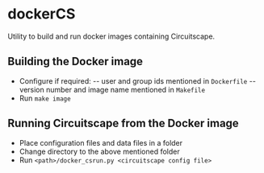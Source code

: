 dockerCS
========

Utility to build and run docker images containing Circuitscape.

## Building the Docker image

- Configure if required:
-- user and group ids mentioned in `Dockerfile`
-- version number and image name mentioned in `Makefile`
- Run `make image`

## Running Circuitscape from the Docker image
- Place configuration files and data files in a folder
- Change directory to the above mentioned folder
- Run `<path>/docker_csrun.py <circuitscape config file>`
